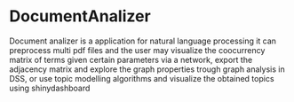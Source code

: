 # DocumentAnalizer
Document analizer is a application for natural language processing it can preprocess multi pdf files and the user may visualize the coocurrency matrix of terms given certain parameters via a network, export the adjacency matrix and explore the graph properties trough graph analysis in DSS, or use topic modelling algorithms and visualize the obtained topics using shinydashboard
